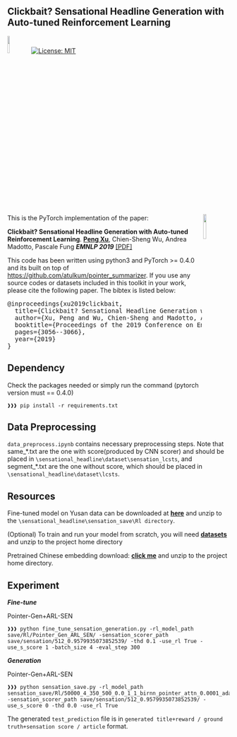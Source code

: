 ## Clickbait? Sensational Headline Generation with Auto-tuned Reinforcement Learning
<img src="plot/pytorch-logo-dark.png" width="10%"> [![License: MIT](https://img.shields.io/badge/License-MIT-yellow.svg)](https://opensource.org/licenses/MIT) 

<img align="right" src="plot/HKUST.jpg" width="12%">

This is the PyTorch implementation of the paper:

**Clickbait? Sensational Headline Generation with Auto-tuned Reinforcement Learning**. [**Peng Xu**](https://scholar.google.com/citations?user=PQ26NTIAAAAJ&hl=en), Chien-Sheng Wu, Andrea Madotto, Pascale Fung  ***EMNLP 2019*** [[PDF]](https://arxiv.org/abs/1909.03582)

This code has been written using python3 and PyTorch >= 0.4.0 and its built on top of https://github.com/atulkum/pointer_summarizer. If you use any source codes or datasets included in this toolkit in your work, please cite the following paper. The bibtex is listed below:
<pre>
@inproceedings{xu2019clickbait,
  title={Clickbait? Sensational Headline Generation with Auto-tuned Reinforcement Learning},
  author={Xu, Peng and Wu, Chien-Sheng and Madotto, Andrea and Fung, Pascale},
  booktitle={Proceedings of the 2019 Conference on Empirical Methods in Natural Language Processing and the 9th International Joint Conference on Natural Language Processing (EMNLP-IJCNLP)},
  pages={3056--3066},
  year={2019}
}
</pre>

## Dependency
Check the packages needed or simply run the command (pytorch version must == 0.4.0)
```console
❱❱❱ pip install -r requirements.txt
```

## Data Preprocessing
`data_preprocess.ipynb` contains necessary preprocessing steps. Note that same_\*.txt are the one with score(produced by CNN scorer) and should be placed in `\sensational_headline\dataset\sensation_lcsts`, and segment_\*.txt are the one without score, which should be placed in `\sensational_headline\dataset\lcsts`.

## Resources
Fine-tuned model on Yusan data can be downloaded at [**here**](https://drive.google.com/file/d/1m8gQt3G7rSrZeoMUPoTNt4sSVT5TpLu1/view?usp=sharing) and unzip to the `\sensational_headline\sensation_save\Rl directory`.

(Optional) To train and run your model from scratch, you will need [**datasets**](https://drive.google.com/open?id=1ufGjlp2yGQ7Z--scYVEkvlu3hm-ec3dD) and unzip to the project home directory

Pretrained Chinese embedding download: [**click me**](https://github.com/Embedding/Chinese-Word-Vectors) and unzip to the project home directory.

## Experiment

***Fine-tune***

Pointer-Gen+ARL-SEN
```console
❱❱❱ python fine_tune_sensation_generation.py -rl_model_path save/Rl/Pointer_Gen_ARL_SEN/ -sensation_scorer_path save/sensation/512_0.9579935073852539/ -thd 0.1 -use_rl True -use_s_score 1 -batch_size 4 -eval_step 300

```

***Generation***

Pointer-Gen+ARL-SEN
```console
❱❱❱ python sensation_save.py -rl_model_path sensation_save/Rl/50000_4_350_500_0.0_1_1_birnn_pointer_attn_0.0001_adam_1.0_False_False_False_rl_no_cov_0.0_True_0.1_0.6436150074005127  -sensation_scorer_path save/sensation/512_0.9579935073852539/ -use_s_score 0 -thd 0.0 -use_rl True

```
The generated ```test_prediction``` file is in ```generated title+reward / ground truth+sensation score / article``` format.
